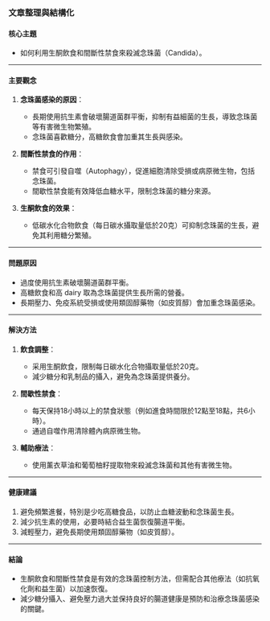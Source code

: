 ### 文章整理與結構化

#### 核心主題  
- 如何利用生酮飲食和間斷性禁食來殺滅念珠菌（Candida）。  

---

#### 主要觀念  
1. **念珠菌感染的原因**：  
   - 長期使用抗生素會破壞腸道菌群平衡，抑制有益細菌的生長，導致念珠菌等有害微生物繁殖。  
   - 念珠菌喜歡糖分，高糖飲食會加重其生長與感染。  

2. **間斷性禁食的作用**：  
   - 禁食可引發自噬（Autophagy），促進細胞清除受損或病原微生物，包括念珠菌。  
   - 間歇性禁食能有效降低血糖水平，限制念珠菌的糖分來源。  

3. **生酮飲食的效果**：  
   - 低碳水化合物飲食（每日碳水攝取量低於20克）可抑制念珠菌的生長，避免其利用糖分繁殖。  

---

#### 問題原因  
- 過度使用抗生素破壞腸道菌群平衡。  
- 高糖飲食和高 dairy 取為念珠菌提供生長所需的營養。  
- 長期壓力、免疫系統受損或使用類固醇藥物（如皮質醇）會加重念珠菌感染。  

---

#### 解決方法  
1. **飲食調整**：  
   - 采用生酮飲食，限制每日碳水化合物攝取量低於20克。  
   - 減少糖分和乳制品的攝入，避免為念珠菌提供養分。  

2. **間歇性禁食**：  
   - 每天保持18小時以上的禁食狀態（例如進食時間限於12點至18點，共6小時）。  
   - 通過自噬作用清除體內病原微生物。  

3. **輔助療法**：  
   - 使用薰衣草油和葡萄柚籽提取物來殺滅念珠菌和其他有害微生物。  

---

#### 健康建議  
1. 避免頻繁進餐，特別是少吃高糖食品，以防止血糖波動和念珠菌生長。  
2. 減少抗生素的使用，必要時結合益生菌恢復腸道平衡。  
3. 減輕壓力，避免長期使用類固醇藥物（如皮質醇）。  

---

#### 結論  
- 生酮飲食和間斷性禁食是有效的念珠菌控制方法，但需配合其他療法（如抗氧化劑和益生菌）以加速恢復。  
- 減少糖分攝入、避免壓力過大並保持良好的腸道健康是預防和治療念珠菌感染的關鍵。